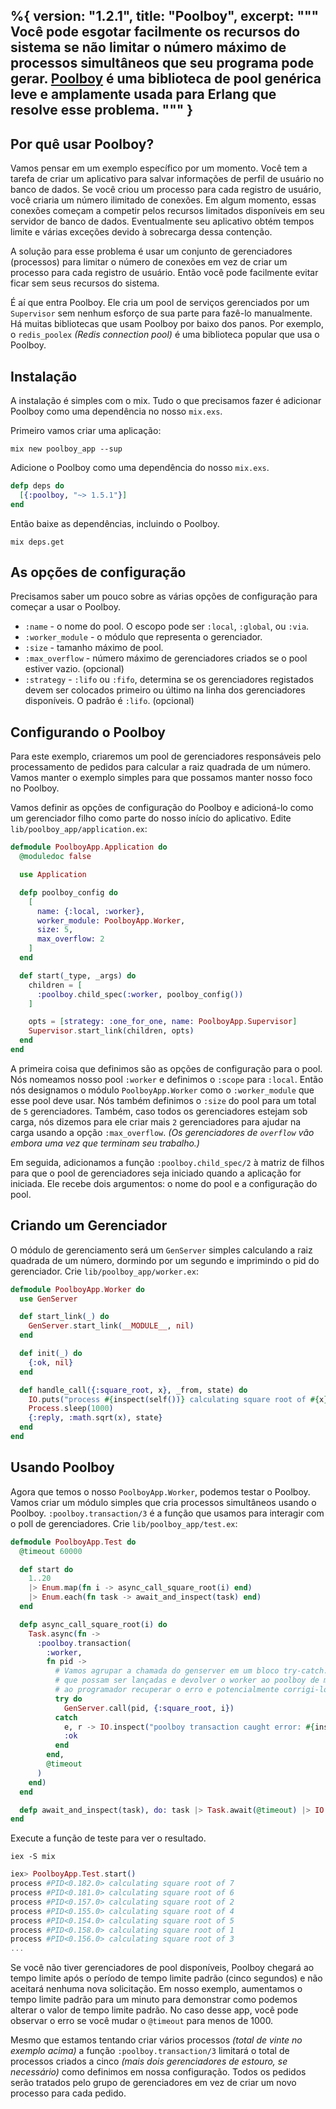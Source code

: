 %{
  version: "1.2.1",
  title: "Poolboy",
  excerpt: """
  Você pode esgotar facilmente os recursos do sistema se não limitar o número máximo de processos simultâneos que seu programa pode gerar.
  [Poolboy](https://github.com/devinus/poolboy) é uma biblioteca de pool genérica leve e amplamente usada para Erlang que resolve esse problema.
  """
}
---

## Por quê usar Poolboy?

Vamos pensar em um exemplo específico por um momento.
Você tem a tarefa de criar um aplicativo para salvar informações de perfil de usuário no banco de dados.
Se você criou um processo para cada registro de usuário, você criaria um número ilimitado de conexões.
Em algum momento, essas conexões começam a competir pelos recursos limitados disponíveis em seu servidor de banco de dados.
Eventualmente seu aplicativo obtém tempos limite e várias exceções devido à sobrecarga dessa contenção.

A solução para esse problema é usar um conjunto de gerenciadores (processos) para limitar o número de conexões em vez de criar um processo para cada registro de usuário.
Então você pode facilmente evitar ficar sem seus recursos do sistema.

É aí que entra Poolboy.
Ele cria um pool de serviços gerenciados por um `Supervisor` sem nenhum esforço de sua parte para fazê-lo manualmente.
Há muitas bibliotecas que usam Poolboy por baixo dos panos.
Por exemplo, o `redis_poolex` *(Redis connection pool)* é uma biblioteca popular que usa o Poolboy.

## Instalação

A instalação é simples com o mix.
Tudo o que precisamos fazer é adicionar Poolboy como uma dependência no nosso `mix.exs`.

Primeiro vamos criar uma aplicação:

```shell
mix new poolboy_app --sup
```

Adicione o Poolboy como uma dependência do nosso `mix.exs`.

```elixir
defp deps do
  [{:poolboy, "~> 1.5.1"}]
end
```

Então baixe as dependências, incluindo o Poolboy.

```shell
mix deps.get
```

## As opções de configuração

Precisamos saber um pouco sobre as várias opções de configuração para começar a usar o Poolboy.

* `:name` - o nome do pool.
O escopo pode ser `:local`, `:global`, ou `:via`.
* `:worker_module` - o módulo que representa o gerenciador.
* `:size` - tamanho máximo de pool.
* `:max_overflow` - número máximo de gerenciadores criados se o pool estiver vazio.
(opcional)
* `:strategy` - `:lifo` ou `:fifo`, determina se os gerenciadores registados devem ser colocados primeiro ou último na linha dos gerenciadores disponíveis.
O padrão é `:lifo`.
(opcional)

## Configurando o Poolboy

Para este exemplo, criaremos um pool de gerenciadores responsáveis pelo processamento de pedidos para calcular a raiz quadrada de um número.
Vamos manter o exemplo simples para que possamos manter nosso foco no Poolboy.

Vamos definir as opções de configuração do Poolboy e adicioná-lo como um gerenciador filho como parte do nosso início do aplicativo.
Edite `lib/poolboy_app/application.ex`:

```elixir
defmodule PoolboyApp.Application do
  @moduledoc false

  use Application

  defp poolboy_config do
    [
      name: {:local, :worker},
      worker_module: PoolboyApp.Worker,
      size: 5,
      max_overflow: 2
    ]
  end

  def start(_type, _args) do
    children = [
      :poolboy.child_spec(:worker, poolboy_config())
    ]

    opts = [strategy: :one_for_one, name: PoolboyApp.Supervisor]
    Supervisor.start_link(children, opts)
  end
end
```

A primeira coisa que definimos são as opções de configuração para o pool.
Nós nomeamos nosso pool `:worker` e definimos o `:scope` para `:local`.
Então nós designamos o módulo `PoolboyApp.Worker` como o `:worker_module` que esse pool deve usar.
Nós também definimos o `:size` do pool para um total de `5` gerenciadores.
Também, caso todos os gerenciadores estejam sob carga, nós dizemos para ele criar mais `2` gerenciadores para ajudar na carga usando a opção `:max_overflow`.
*(Os gerenciadores de `overflow` vão embora uma vez que terminam seu trabalho.)*

Em seguida, adicionamos a função `:poolboy.child_spec/2` à matriz de filhos para que o pool de gerenciadores seja iniciado quando a aplicação for iniciada.
Ele recebe dois argumentos: o nome do pool e a configuração do pool.

## Criando um Gerenciador

O módulo de gerenciamento será um `GenServer` simples calculando a raiz quadrada de um número, dormindo por um segundo e imprimindo o pid do gerenciador.
Crie `lib/poolboy_app/worker.ex`:

```elixir
defmodule PoolboyApp.Worker do
  use GenServer

  def start_link(_) do
    GenServer.start_link(__MODULE__, nil)
  end

  def init(_) do
    {:ok, nil}
  end

  def handle_call({:square_root, x}, _from, state) do
    IO.puts("process #{inspect(self())} calculating square root of #{x}")
    Process.sleep(1000)
    {:reply, :math.sqrt(x), state}
  end
end
```

## Usando Poolboy

Agora que temos o nosso `PoolboyApp.Worker`, podemos testar o Poolboy.
Vamos criar um módulo simples que cria processos simultâneos usando o Poolboy.
`:poolboy.transaction/3` é a função que usamos para interagir com o poll de gerenciadores.
Crie `lib/poolboy_app/test.ex`:

```elixir
defmodule PoolboyApp.Test do
  @timeout 60000

  def start do
    1..20
    |> Enum.map(fn i -> async_call_square_root(i) end)
    |> Enum.each(fn task -> await_and_inspect(task) end)
  end

  defp async_call_square_root(i) do
    Task.async(fn ->
      :poolboy.transaction(
        :worker,
        fn pid -> 
          # Vamos agrupar a chamada do genserver em um bloco try-catch. Isso nos permite capturar quaisquer exceções
          # que possam ser lançadas e devolver o worker ao poolboy de maneira limpa. Também permitindo 
          # ao programador recuperar o erro e potencialmente corrigi-lo.
          try do
            GenServer.call(pid, {:square_root, i})
          catch
            e, r -> IO.inspect("poolboy transaction caught error: #{inspect(e)}, #{inspect(r)}")
            :ok
          end
        end,
        @timeout
      )
    end)
  end

  defp await_and_inspect(task), do: task |> Task.await(@timeout) |> IO.inspect()
end
```

Execute a função de teste para ver o resultado.

```shell
iex -S mix
```

```elixir
iex> PoolboyApp.Test.start()
process #PID<0.182.0> calculating square root of 7
process #PID<0.181.0> calculating square root of 6
process #PID<0.157.0> calculating square root of 2
process #PID<0.155.0> calculating square root of 4
process #PID<0.154.0> calculating square root of 5
process #PID<0.158.0> calculating square root of 1
process #PID<0.156.0> calculating square root of 3
...
```

Se você não tiver gerenciadores de pool disponíveis, Poolboy chegará ao tempo limite após o período de tempo limite padrão (cinco segundos) e não aceitará nenhuma nova solicitação.
Em nosso exemplo, aumentamos o tempo limite padrão para um minuto para demonstrar como podemos alterar o valor de tempo limite padrão.
No caso desse app, você pode observar o erro se você mudar o `@timeout` para menos de 1000.

Mesmo que estamos tentando criar vários processos *(total de vinte no exemplo acima)* a função `:poolboy.transaction/3` limitará o total de processos criados a cinco *(mais dois gerenciadores de estouro, se necessário)* como definimos em nossa configuração.
Todos os pedidos serão tratados pelo grupo de gerenciadores em vez de criar um novo processo para cada pedido.
